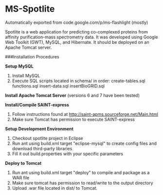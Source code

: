 # MS-Spotlite
Automatically exported from code.google.com/p/ms-flashlight (mostly)

Spotlite is a web application for predicting co-complexed proteins from affinity purification-mass spectrometry data. It was developed using Google Web Toolkit (GWT), MySQL, and Hibernate. It should be deployed on an Apache Tomcat server.

###Installation Procedures   
  
**Setup MySQL**  
1. Install MySQL  
2. Execute SQL scripts located in schema/ in order: create-tables.sql functions.sql insert-data.sql insertBioGRID.sql  
  
**Install Apache Tomcat Server** (versions 6 and 7 have been tested)  
  
**Install/Compile SAINT-express**  
1. Follow instructions found at http://saint-apms.sourceforge.net/Main.html  
2. Make sure Tomcat has permission to execute SAINT-express  
	  
**Setup Development Environment**  
1. Checkout spotlite project in Eclipse
2. Run ant using build.xml target "eclipse-mysql" to create config files and download third-party libraries  
3. Fill it out build.properties with your specific parameters   
	
**Deploy to Tomcat**
1. Run ant using build.xml target "deploy" to compile and package as a WAR file  
2. Make sure tomcat has permission to read/write to the output directory  
3. Upload .war file located in dist/ to Tomcat.   
